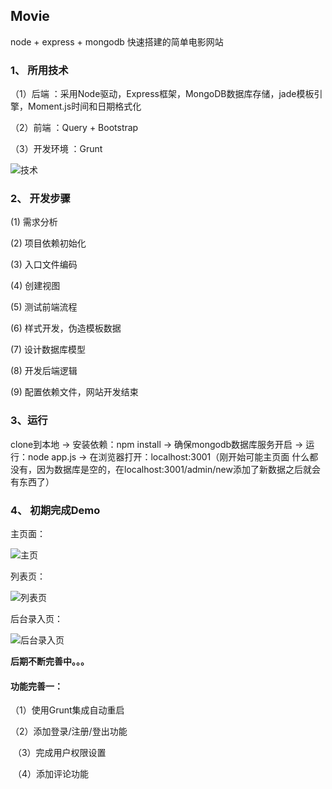 ## Movie

node + express + mongodb 快速搭建的简单电影网站

### 1、 所用技术

（1）后端 ：采用Node驱动，Express框架，MongoDB数据库存储，jade模板引擎，Moment.js时间和日期格式化

（2）前端 ：Query + Bootstrap 

（3）开发环境 ：Grunt

![技术](http://img.blog.csdn.net/20170710121354410?watermark/2/text/aHR0cDovL2Jsb2cuY3Nkbi5uZXQvZ2FueWluZ3hpZTEyMzQ1Ng==/font/5a6L5L2T/fontsize/400/fill/I0JBQkFCMA==/dissolve/70/gravity/SouthEast)

### 2、 开发步骤

(1) 需求分析

(2) 项目依赖初始化

(3) 入口文件编码

(4) 创建视图

(5) 测试前端流程

(6) 样式开发，伪造模板数据

(7) 设计数据库模型

(8) 开发后端逻辑

(9) 配置依赖文件，网站开发结束

### 3、运行
clone到本地 -> 安装依赖：npm install -> 确保mongodb数据库服务开启 -> 运行：node app.js -> 在浏览器打开：localhost:3001（刚开始可能主页面
什么都没有，因为数据库是空的，在localhost:3001/admin/new添加了新数据之后就会有东西了）

### 4、 初期完成Demo

主页面：

![主页](http://img.blog.csdn.net/20170711200127004?watermark/2/text/aHR0cDovL2Jsb2cuY3Nkbi5uZXQvZ2FueWluZ3hpZTEyMzQ1Ng==/font/5a6L5L2T/fontsize/400/fill/I0JBQkFCMA==/dissolve/70/gravity/SouthEast)

列表页：

![列表页](http://img.blog.csdn.net/20170710114906212?watermark/2/text/aHR0cDovL2Jsb2cuY3Nkbi5uZXQvZ2FueWluZ3hpZTEyMzQ1Ng==/font/5a6L5L2T/fontsize/400/fill/I0JBQkFCMA==/dissolve/70/gravity/SouthEast)

后台录入页：

![后台录入页](http://img.blog.csdn.net/20170710114916927?watermark/2/text/aHR0cDovL2Jsb2cuY3Nkbi5uZXQvZ2FueWluZ3hpZTEyMzQ1Ng==/font/5a6L5L2T/fontsize/400/fill/I0JBQkFCMA==/dissolve/70/gravity/SouthEast)

**后期不断完善中。。。**

#### 功能完善一：

  （1）使用Grunt集成自动重启
  
  （2）添加登录/注册/登出功能
  
  （3）完成用户权限设置
  
  （4）添加评论功能
